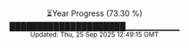 <p align="center">
⏳Year Progress (73.30 %) <br>
█████████████████████▁▁▁▁▁▁▁▁▁ <br>
<sub>Updated: Thu, 25 Sep 2025 12:49:15 GMT</sub>
</p>

